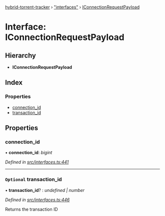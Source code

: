 [hybrid-torrent-tracker](../README.md) › ["interfaces"](../modules/_interfaces_.md) › [IConnectionRequestPayload](_interfaces_.iconnectionrequestpayload.md)

# Interface: IConnectionRequestPayload

## Hierarchy

* **IConnectionRequestPayload**

## Index

### Properties

* [connection_id](_interfaces_.iconnectionrequestpayload.md#connection_id)
* [transaction_id](_interfaces_.iconnectionrequestpayload.md#optional-transaction_id)

## Properties

###  connection_id

• **connection_id**: *bigint*

*Defined in [src/interfaces.ts:441](https://github.com/negezor/hybrid-torrent-tracker/blob/c8824be/src/interfaces.ts#L441)*

___

### `Optional` transaction_id

• **transaction_id**? : *undefined | number*

*Defined in [src/interfaces.ts:446](https://github.com/negezor/hybrid-torrent-tracker/blob/c8824be/src/interfaces.ts#L446)*

Returns the transaction ID
